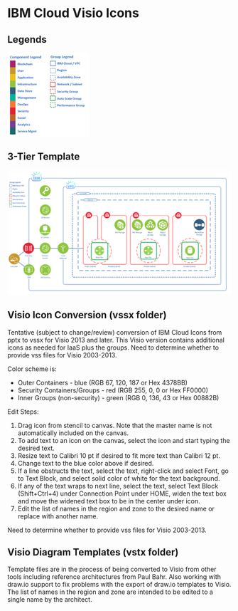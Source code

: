 # IBM Cloud Visio Icons

## Legends

![Legends](/images/legends.png)

## 3-Tier Template

![3-Tier](/images/3-tier.png)

## Visio Icon Conversion (vssx folder)

Tentative (subject to change/review) conversion of IBM Cloud Icons from pptx to vssx for Visio 2013 and later.  This Visio version contains additional icons as needed for IaaS plus the groups.  Need to determine whether to provide vss files for Visio 2003-2013.  

Color scheme is:
* Outer Containers - blue (RGB 67, 120, 187 or Hex 4378BB)
* Security Containers/Groups - red (RGB 255, 0, 0 or Hex FF0000) 
* Inner Groups (non-security) - green (RGB 0, 136, 43 or Hex 00882B)

Edit Steps:
1. Drag icon from stencil to canvas.  Note that the master name is not automatically included on the canvas.
2. To add text to an icon on the canvas, select the icon and start typing the desired text.
3. Resize text to Calibri 10 pt if desired to fit more text than Calibri 12 pt.
4. Change text to the blue color above if desired.  
5. If a line obstructs the text, select the text, right-click and select Font, go to Text Block, and select solid color of white for the text background.
6. If any of the text wraps to next line, select the text, select Text Block (Shift+Ctrl+4) under Connection Point under HOME, widen the text box and move the widened text box to be in the center under icon. 
7. Edit the list of names in the region and zone to the desired name or replace with another name.

Need to determine whether to provide vss files for Visio 2003-2013.  

## Visio Diagram Templates (vstx folder)

Template files are in the process of being converted to Visio from other tools including reference architectures from Paul Bahr.  Also working with draw.io support to fix problems with the export of draw.io templates to Visio. The list of names in the region and zone are intended to be edited to a single name by the architect.  
